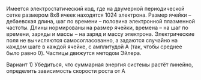 Имеется электростатический код, где на двумерной периодической сетке размером 8х8 ячеек находятся 1024 электрона. Размер ячейки – дебаевская длина, шаг по времени – половина электронной плазменной частоты. Длины нормированы на размер ячейки, времена – на шаг по времени, заряды и массы – на заряд и массу электрона. Электрические поля не вычисляются самосогласованно, а задаются случайно на каждом шаге в каждой ячейке, с амплитудой A (так, чтобы среднее было равно 0). Частицы движутся методом Эйлера.

Вариант 1) Убедиться, что суммарная энергия системы растёт линейно, определить зависимость скорости роста от A